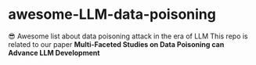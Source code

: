 # awesome-LLM-data-poisoning
😎 Awesome list about data poisoning attack in the era of LLM
This repo is related to our paper **Multi-Faceted Studies on Data Poisoning can Advance LLM Development**
